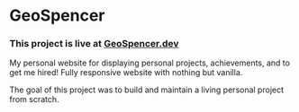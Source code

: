 # GeoSpencer #

### This project is live at [GeoSpencer.dev](https://geospencer.dev/) ##
My personal website for displaying personal projects, achievements, and to get me hired!
Fully responsive website with nothing but vanilla.

The goal of this project was to build and maintain a living personal project from scratch.
